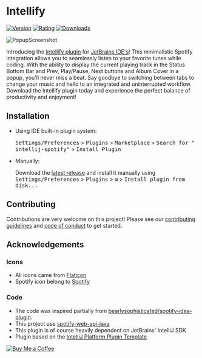 # Intellify

[![Version](https://img.shields.io/jetbrains/plugin/v/20623-intellify)](https://plugins.jetbrains.com/plugin/PLUGIN_ID/20623-intellify)
[![Rating](https://img.shields.io/jetbrains/plugin/r/rating/20623-intellify)](https://plugins.jetbrains.com/plugin/PLUGIN_ID/20623-intellify)
[![Downloads](https://img.shields.io/jetbrains/plugin/d/20623-intellify)](https://plugins.jetbrains.com/plugin/20623-intellify)

![PopupScreenshot](https://user-images.githubusercontent.com/59285425/214960689-08ba6172-68f0-4408-8ed1-045e0830be0f.png)

<!-- Plugin description -->

Introducing the [Intellify plugin](https://plugins.jetbrains.com/plugin/PLUGIN_ID/versions) for [JetBrains IDE's](https://www.jetbrains.com/idea/)! This minimalistic Spotify integration allows you to seamlessly listen to your favorite tunes while coding. With the ability to display the current playing track in the Status Bottom Bar and Prev, Play/Pause, Next buttons and Album Cover in a popup, you'll never miss a beat. Say goodbye to switching between tabs to change your music and hello to an integrated and uninterrupted workflow. Download the Intellify plugin today and experience the perfect balance of productivity and enjoyment!

<!-- Plugin description end -->

## Installation

- Using IDE built-in plugin system:

  <kbd>Settings/Preferences</kbd> > <kbd>Plugins</kbd> > <kbd>Marketplace</kbd> > <kbd>Search for "
  intellij-spotify"</kbd> >
  <kbd>Install Plugin</kbd>

- Manually:

  Download the [latest release](https://github.com/KikiManjaro/intellij-spotify/releases/latest) and install it manually
  using
  <kbd>Settings/Preferences</kbd> > <kbd>Plugins</kbd> > <kbd>⚙️</kbd> > <kbd>Install plugin from disk...</kbd>

## Contributing

Contributions are very welcome on this project! Please see our [contributing guidelines](CONTRIBUTING.md)
and [code of conduct](CODE_OF_CONDUCT.md) to get started.

## Acknowledgements

### Icons

* All icons came from [Flaticon](https://www.flaticon.com/)
* Spotify icon belong to [Spotify](https://www.spotify.com/)

### Code

* The code was inspired partially from [bearlysophisticated/spotify-idea-plugin](https://github.com/bearlysophisticated/spotify-idea-plugin).
* This project use [spotify-web-api-java](https://github.com/spotify-web-api-java/spotify-web-api-java)
* This plugin is of course heavily dependent on JetBrains' IntelliJ SDK
* Plugin based on the [IntelliJ Platform Plugin Template](https://github.com/JetBrains/intellij-platform-plugin-template)

[![Buy Me a Coffee](https://img.buymeacoffee.com/api/?url=aHR0cHM6Ly9pbWcuYnV5bWVhY29mZmVlLmNvbS9hcGkvP3VybD1hSFIwY0hNNkx5OWpaRzR1WW5WNWJXVmhZMjltWm1WbExtTnZiUzkxY0d4dllXUnpMM0J5YjJacGJHVmZjR2xqZEhWeVpYTXZNakF5TVM4d015ODBZekkwT0RnNE1XWmxOVE5pWmprM1lUa3pOV1kxWm1NNFlqRXpPV1EyTWk1d2JtYz0mc2l6ZT0zMDAmbmFtZT1raWtpbWFuamFybw==&creator=kikimanjaro&is_creating=creating%20mobile%20apps%20and%20plugins&design_code=1&design_color=%23ff813f&slug=kikimanjaro)](https://www.buymeacoffee.com/kikimanjaro)

